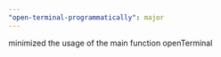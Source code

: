 ```yaml
---
"open-terminal-programmatically": major
---
```


minimized the usage of the main function openTerminal
